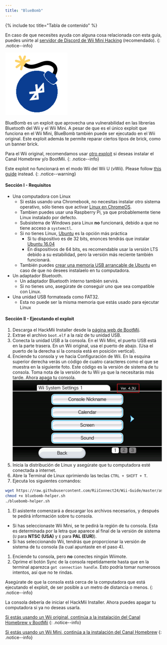 ```yaml
---
title: "BlueBomb"
---
```


{% include toc title="Tabla de contenido" %}

En caso de que necesites ayuda con alguna cosa relacionada con esta guía, puedes unirte al [servidor de Discord de Wii Mini Hacking](https://discord.gg/6ryxnkS) (recomendado).
{: .notice--info}

![BlueBomb](/images/bluebomb.png)

BlueBomb es un exploit que aprovecha una vulnerabilidad en las librerías Bluetooth del Wii y el Wii Mini. A pesar de que es el único exploit que funciona en el Wii Mini, BlueBomb también puede ser ejecutado en el Wii original. Este exploit además te permite reparar ciertos tipos de brick, como un banner brick.

Para el Wii original, recomendamos usar [otro exploit](/get-started) si deseas instalar el Canal Homebrew y/o BootMii.
{: .notice--info}

Este exploit no funcionará en el modo Wii del Wii U (vWii). Please follow [this guide](https://wiiuguide.xyz/#/vwii-modding) instead.
{: .notice--warning}

#### Sección I - Requisitos
- Una computadora con Linux
  - Si estás usando una Chromebook, no necesitas instalar otro sistema operativo, sólo tienes que activar [Linux en ChromeOS](https://support.google.com/chromebook/answer/9145439?hl=es).
  - Tambien puedes usar una Raspberry Pi, ya que probablemente tiene Linux instalado por defecto.
  - Subsistema de Windows para Linux **no** funcionará, debido a que no tiene acceso a `systemctl`.
  - Si no tienes Linux, [Ubuntu](https://ubuntu.com/download/desktop) es la opción más práctica
    - Si tu dispositivo es de 32 bits, enonces tendrás que instalar [Ubuntu 16.04](http://releases.ubuntu.com/16.04/)
    - En dispositivos de 64 bits, es recomendable usar la versión LTS debido a su estabilidad, pero la versión más reciente también funcionará.
  - También puedes [crear una memoria USB arrancable de Ubuntu](https://ubuntu.com/tutorials/tutorial-create-a-usb-stick-on-windows#1-overview) en caso de que no desees instalaelo en tu computadora.
- Un adaptador Bluetooth.
  - Un adaptador Bluetooth interno también servirá.
  - Si no tienes uno, asegúrate de conseguir uno que sea compatible con Linux.
- Una unidad USB formateada como FAT32.
  - Esta no puede ser la misma memoria que estás usado para ejecutar Linux

#### Sección II - Ejecutando el exploit
1. Descarga el HackMii Installer desde la [página web de BootMii](https://bootmii.org/download/).
1. Extrae el archivo `boot.elf` a la raíz de tu unidad USB.
1. Conecta la unidad USB a la consola. En el Wii Mini, el puerto USB está en la parte trasera. En un Wii original, usa el puerto de abajo. (Usa el puerto de la derecha si la consola está en posición vertical).
1. Enciende tu consola y ve hacia Configuración de Wii. En la esquina superior derecha verás un código de cuatro caracteres como el que se muestra en la siguiente foto. Este código es la versión de sistema de tu consola. Toma nota de la versión de tu Wii ya que la necesitarás más tarde. Ahora apaga tu consola. ![Verifica la versión de tu Wii](/images/Wii/SystemMenuVersion.png)
1. Inicia la distribución de Linux y asegúrate que tu computadora esté conectada a internet.
1. Abre la Terminal de Linux oprimiendo las teclas `CTRL + SHIFT + T`.
1. Ejecuta los siguientes comandos:
```bash
wget https://raw.githubusercontent.com/RiiConnect24/Wii-Guide/master/assets/files/bluebomb-helper.sh
chmod +x bluebomb-helper.sh
./bluebomb-helper.sh
```
1. El asistente comenzará a descargar los archivos necesarios, y después te pedirá información sobre tu consola.
  - Si has seleccionaste Wii Mini, se te pedirá la región de tu consola. Esta es determinada por la letra que aparece al final de la versión de sistema (`U` para **NTSC (USA)** y `E` para **PAL (EUR)**).
  - Si has seleccionando Wii, tendrás que proporcionar la versión de sistema de tu consola (la cual apuntaste en el paso 4).
1. Enciende tu consola, pero **no** conectes ningún Wiimote.
1. Oprime el botón Sync de la consola repetidamente hasta que en la terminal aparezca `got connection handle`. Esto podría tomar numerosos intentos, así que no te rindas.

Asegúrate de que la consola está cerca de la computadora que está ejecutando el exploit, de ser posible a un metro de distancia o menos.
{: .notice--info}

La consola debería de iniciar el HackMii Installer. Ahora puedes apagar tu computadora si ya no deseas usarla.

[Si estás usando un Wii original, continúa a la instalación del Canal Homebrew y BootMii](hbc)
{: .notice--info}

[Si estás usando un Wii Mini, continúa a la instalación del Canal Homebrew](hbc-mini)
{: .notice--info}
